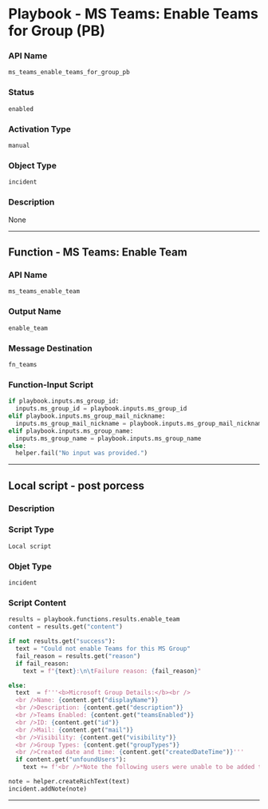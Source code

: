 <!--
    DO NOT MANUALLY EDIT THIS FILE
    THIS FILE IS AUTOMATICALLY GENERATED WITH resilient-sdk codegen
    Generated with resilient-sdk v49.0.4368
-->

# Playbook - MS Teams: Enable Teams for Group (PB)

### API Name
`ms_teams_enable_teams_for_group_pb`

### Status
`enabled`

### Activation Type
`manual`

### Object Type
`incident`

### Description
None


---
## Function - MS Teams: Enable Team

### API Name
`ms_teams_enable_team`

### Output Name
`enable_team`

### Message Destination
`fn_teams`

### Function-Input Script
```python
if playbook.inputs.ms_group_id:
  inputs.ms_group_id = playbook.inputs.ms_group_id
elif playbook.inputs.ms_group_mail_nickname:
  inputs.ms_group_mail_nickname = playbook.inputs.ms_group_mail_nickname
elif playbook.inputs.ms_group_name:
  inputs.ms_group_name = playbook.inputs.ms_group_name
else:
  helper.fail("No input was provided.")
```

---

## Local script - post porcess

### Description


### Script Type
`Local script`

### Objet Type
`incident`

### Script Content
```python
results = playbook.functions.results.enable_team
content = results.get("content")

if not results.get("success"):
  text = "Could not enable Teams for this MS Group"
  fail_reason = results.get("reason")
  if fail_reason:
    text = f"{text}:\n\tFailure reason: {fail_reason}"

else:
  text  = f'''<b>Microsoft Group Details:</b><br />
  <br />Name: {content.get("displayName")}
  <br />Description: {content.get("description")}
  <br />Teams Enabled: {content.get("teamsEnabled")}
  <br />ID: {content.get("id")}
  <br />Mail: {content.get("mail")}
  <br />Visibility: {content.get("visibility")}
  <br />Group Types: {content.get("groupTypes")}
  <br />Created date and time: {content.get("createdDateTime")}'''
  if content.get("unfoundUsers"):
    text += f'<br />*Note the following users were unable to be added to the group: {content.get("unfoundUsers")}'

note = helper.createRichText(text)
incident.addNote(note)
```

---
